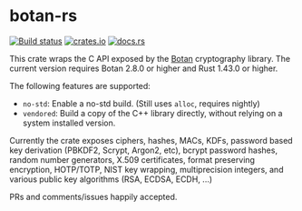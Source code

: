 # botan-rs

[![Build status](https://api.travis-ci.com/randombit/botan-rs.svg?branch=master)](https://travis-ci.com/github/randombit/botan-rs)
[![crates.io](https://img.shields.io/crates/v/botan.svg)](https://crates.io/crates/botan)
[![docs.rs](https://docs.rs/botan/badge.svg)](https://docs.rs/botan)

This crate wraps the C API exposed by the [Botan](https://botan.randombit.net/)
cryptography library. The current version requires Botan 2.8.0 or higher
and Rust 1.43.0 or higher.

The following features are supported:

* `no-std`: Enable a no-std build. (Still uses `alloc`, requires nightly)
* `vendored`: Build a copy of the C++ library directly, without
  relying on a system installed version.

Currently the crate exposes ciphers, hashes, MACs, KDFs, password based
key derivation (PBKDF2, Scrypt, Argon2, etc), bcrypt password hashes,
random number generators, X.509 certificates, format preserving encryption,
HOTP/TOTP, NIST key wrapping, multiprecision integers, and various
public key algorithms (RSA, ECDSA, ECDH, ...)

PRs and comments/issues happily accepted.
